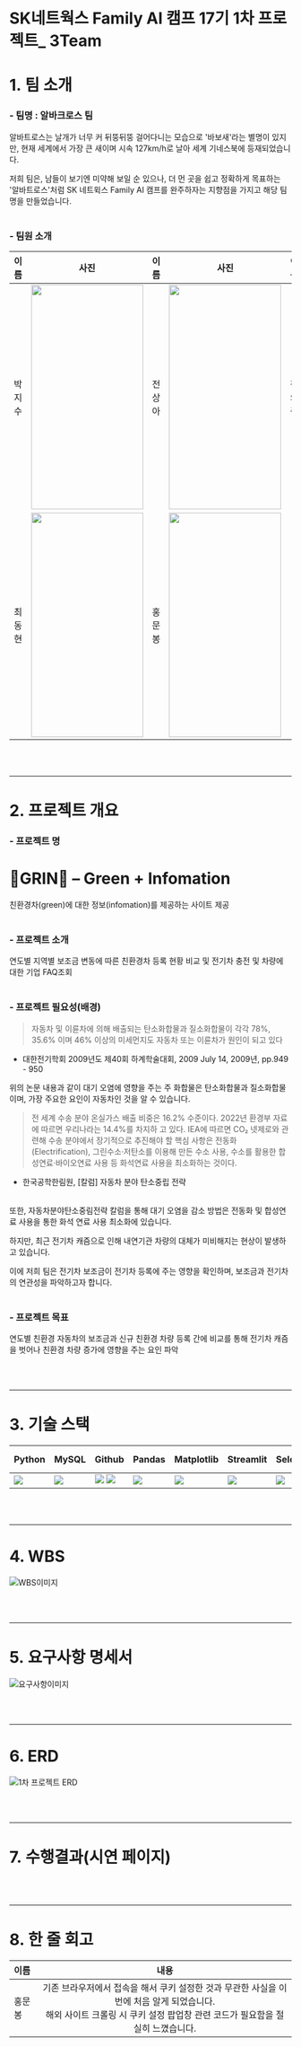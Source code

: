 # SK네트웍스 Family AI 캠프 17기 1차 프로젝트_ 3Team



# 1. 팀 소개
### - 팀명 :  **알바크로스 팀**

알바트로스는 날개가 너무 커 뒤뚱뒤뚱 걸어다니는 모습으로 '바보새'라는 별명이 있지만, 현재 세계에서 가장 큰 새이며 
시속 127km/h로 날아 세계 기네스북에 등재되었습니다. 

저희 팀은, 남들이 보기엔 미약해 보일 순 있으나, 더 먼 곳을 쉽고 정확하게 목표하는
'알바트로스'처럼 SK 네트윅스 Family AI 캠프를 완주하자는 지향점을 가지고 해당 팀명을 만들었습니다. 
<br>
<br>

### - 팀원 소개 
|이름|사진|이름|사진|이름|사진|
|---|---|---|---|---|---|
|박지수|<img src="https://github.com/SKNETWORKS-FAMILY-AICAMP/SKN17-1st-3Team/blob/main/image/%EA%B9%8C%EC%B9%98.jpg" width="200" height="400"/>|전상아|<img src='https://github.com/SKNETWORKS-FAMILY-AICAMP/SKN17-1st-3Team/blob/main/image/%EA%B7%B9%EB%9D%BD%EC%A1%B0.jpg' width="200" height="400"/>|정의중|<img src='https://github.com/SKNETWORKS-FAMILY-AICAMP/SKN17-1st-3Team/blob/main/image/%EC%95%B5%EB%AC%B4%EC%83%88_1.jpg' width="200" height="400"/>|
|최동현|<img src='https://github.com/SKNETWORKS-FAMILY-AICAMP/SKN17-1st-3Team/blob/main/image/%EB%84%90%EC%A9%8D%EB%B6%80%EB%A6%AC%ED%99%A9%EC%83%88.jpg' width="200" height="400"/>|홍문봉|<img src='https://github.com/SKNETWORKS-FAMILY-AICAMP/SKN17-1st-3Team/blob/main/image/%ED%99%8D%EB%AC%B8%EB%B4%89.jpg' width="200" height="400"/>|

<br>
<br>

-----

# 2. 프로젝트 개요

### - 프로젝트 명 
# **🐸GRIN🐸** – Green + Infomation
친환경차(green)에 대한 정보(infomation)를 제공하는 사이트 제공
<br>
<br>

### - 프로젝트 소개 
연도별 지역별 보조금 변동에 따른 친환경차 등록 현황 비교 및 전기차 충전 및 차량에 대한 기업 FAQ조회 
<br>
<br>

### - 프로젝트 필요성(배경)

> 자동차  및  이륜차에  의해  배출되는 탄소화합물과  질소화합물이  각각  78%,  35.6%  이며  46%  이상의  미세먼지도  자동차  또는  이륜차가  원인이  되고  있다
*  대한전기학회 2009년도 제40회 하계학술대회, 2009 July 14, 2009년, pp.949 - 950  

위의 논문 내용과 같이 대기 오염에 영향을 주는 주 화합물은 탄소화합물과 질소화합물이며, 가장 주요한 요인이 자동차인 것을 알 수 있습니다. 

> 전 세계 수송 분야 온실가스 배출 비중은 16.2% 수준이다. 2022년 환경부 자료에 따르면 우리나라는 14.4%를 차지하
고 있다. IEA에 따르면 CO₂ 넷제로와 관련해 수송 분야에서 장기적으로 추진해야 할 핵심 사항은 전동화(Electrification), 그린수소·저탄소를 
이용해 만든 수소 사용, 수소를 활용한 합성연료·바이오연료 사용 등 화석연료 사용을 최소화하는 것이다.
* 한국공학한림원, [칼럼] 자동차 분야 탄소중립 전략
<br>
또한, 자동차분야탄소중림전략 칼럼을 통해 대기 오염을 감소 방법은 전동화 및 합성연료 사용을 통한 화석 연료 사용 최소화에 있습니다.

하지만, 최근 전기차 캐즘으로 인해 내연기관 차량의 대체가 미비해지는 현상이 발생하고 있습니다.

이에 저희 팀은 전기차 보조금이 전기차 등록에 주는 영향을 확인하며, 보조금과 전기차의 연관성을 파악하고자 합니다.
<br>
<br>

### - 프로젝트 목표 
연도별 친환경 자동차의 보조금과 신규 친환경 차량 등록 간에 비교를 통해 전기차 캐즘을 벗어나 
친환경 차량 증가에 영향을 주는 요인 파악

<br>
<br>

-----

# 3. 기술 스택
|Python|MySQL|Github|Pandas|Matplotlib|Streamlit|Selenium|Java script|
|---|---|---|---|---|---|---|---|
|<img src="https://img.shields.io/badge/python-3776AB?style=for-the-badge&logo=python&logoColor=white">|<img src="https://img.shields.io/badge/mysql-4479A1?style=for-the-badge&logo=mysql&logoColor=white">|<img src="https://img.shields.io/badge/github-181717?style=for-the-badge&logo=github&logoColor=white"> <img src="https://img.shields.io/badge/git-F05032?style=for-the-badge&logo=git&logoColor=white">|<img src="https://img.shields.io/badge/pandas-%23150458.svg?style=for-the-badge&logo=pandas&logoColor=white">|<img src='https://img.shields.io/badge/Matplotlib-%23ffffff.svg?style=for-the-badge&logo=Matplotlib&logoColor=black'>|<img src='https://img.shields.io/badge/Streamlit-%23FE4B4B.svg?style=for-the-badge&logo=streamlit&logoColor=white'>|<img src='https://img.shields.io/badge/-selenium-%43B02A?style=for-the-badge&logo=selenium&logoColor=white'>|<img src='https://img.shields.io/badge/javascript-%23323330.svg?style=for-the-badge&logo=javascript&logoColor=%23F7DF1E'>|

<br>
<br>

-----

# 4. WBS
![WBS이미지](https://github.com/SKNETWORKS-FAMILY-AICAMP/SKN17-1st-3Team/blob/main/%EC%8A%A4%ED%81%AC%EB%A6%B0%EC%83%B7%202025-07-10%20105244.png)

<br>
<br>

-----

# 5. 요구사항 명세서
![요구사항이미지](https://github.com/SKNETWORKS-FAMILY-AICAMP/SKN17-1st-3Team/blob/main/image/1%EC%B0%A8%20%ED%94%84%EB%A1%9C%EC%A0%9D%ED%8A%B8%20%EC%9A%94%EA%B5%AC%EC%82%AC%ED%95%AD%EB%AA%85%EC%84%B8%EC%84%9C.png)

<br>
<br>

-----

# 6. ERD
![1차 프로젝트 ERD](https://github.com/SKNETWORKS-FAMILY-AICAMP/SKN17-1st-3Team/blob/main/1%EC%B0%A8%20%ED%94%84%EB%A1%9C%EC%A0%9D%ED%8A%B8%20ERD.png)

<br>
<br>

-----

# 7. 수행결과(시연 페이지)

<br>
<br>

-----

# 8. 한 줄 회고
|이름|내용|
|:---|:---:|
| 홍문봉 | 기존 브라우저에서 접속을 해서 쿠키 설정한 것과 무관한 사실을 이번에 처음 알게 되었습니다.<br>해외 사이트 크롤링 시 쿠키 설정 팝업창 관련 코드가 필요함을 절실히 느꼈습니다.|

